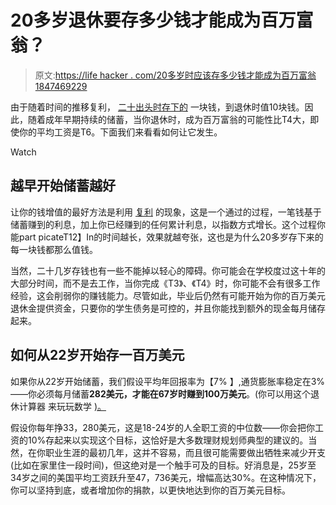 # 20多岁退休要存多少钱才能成为百万富翁？

> 原文:[https://life hacker . com/20多岁时应该存多少钱才能成为百万富翁1847469229](https://lifehacker.com/how-much-should-you-save-in-your-twenties-to-be-a-milli-1847469229)

由于随着时间的推移复利， [二十出头时存下的](https://www.ally.com/do-it-right/money/savings-by-age-how-much-to-save-in-your-20s-30s-40s-and-beyond/) 一块钱，到退休时值10块钱。因此，随着成年早期持续的储蓄，当你退休时，成为百万富翁的可能性比T4大，即使你的平均工资是T6。下面我们来看看如何让它发生。

Watch

## **越早开始储蓄越好**

让你的钱增值的最好方法是利用 [复利](https://www.investopedia.com/terms/c/compoundinterest.asp) 的现象，这是一个通过的过程，一笔钱基于储蓄赚到的利息，加上你已经赚到的任何累计利息，以指数方式增长。这个过程你能part picateT12】In的时间越长，效果就越夸张，这也是为什么20多岁存下来的每一块钱都那么值钱。

当然，二十几岁存钱也有一些不能掉以轻心的障碍。你可能会在学校度过这十年的大部分时间，而不是去工作，当你完成《T3》、《T4》时，你可能不会有很多工作经验，这会削弱你的赚钱能力。尽管如此，毕业后仍然有可能开始为你的百万美元退休金提供资金，只要你的学生债务是可控的，并且你能找到额外的现金每月储存起来。

## **如何从22岁开始存一百万美元**

如果你从22岁开始储蓄，我们假设平均年回报率为【7% 】,通货膨胀率稳定在3%——你必须每月储蓄**282美元，才能在67岁时赚到100万美元**。(你可以用这个退休计算器 来玩玩数学 [)。](https://www.bankrate.com/calculators/savings/save-million-calculator.aspx)

假设你每年挣33，280美元，这是18-24岁的人全职工资的中位数——你会把你工资的10%存起来以实现这个目标，这恰好是大多数理财规划师典型的建议的。当然，在你职业生涯的最初几年，这并不容易，而且很可能需要做出牺牲来减少开支(比如在家里住一段时间)，但这绝对是一个触手可及的目标。好消息是，25岁至34岁之间的美国平均工资跃升至47，736美元，增幅高达30%。在这种情况下，你可以坚持到底，或者增加你的捐款，以更快地达到你的百万美元目标。